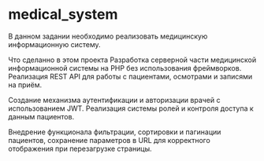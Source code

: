 # medical_system
В данном задании необходимо реализовать медицинскую информационную систему.

Что сделанно в этом проекта
Разработка серверной части медицинской информационной системы на PHP без использования фреймворков. Реализация REST API для работы с пациентами, осмотрами и записями на приём.

Создание механизма аутентификации и авторизации врачей с использованием JWT. Реализация системы ролей и контроля доступа к данным пациентов.

Внедрение функционала фильтрации, сортировки и пагинации пациентов, сохранение параметров в URL для корректного отображения при перезагрузке страницы.

